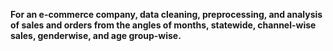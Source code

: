 **For an e-commerce company, data cleaning,
preprocessing, and analysis of sales and orders from the
angles of months, statewide, channel-wise sales, genderwise, and age group-wise.**
